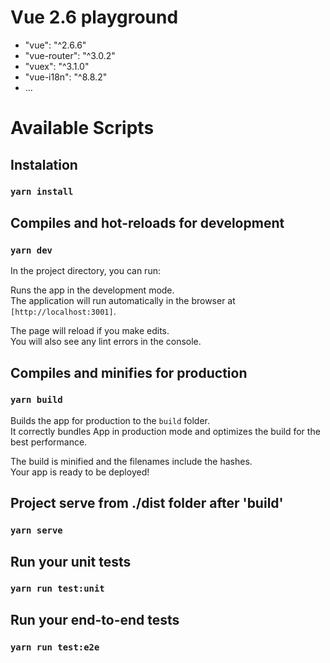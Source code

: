 # Vue 2.6 playground

+ "vue": "^2.6.6"
+ "vue-router": "^3.0.2"
+ "vuex": "^3.1.0"
+ "vue-i18n": "^8.8.2"
+ ...

# Available Scripts
## Instalation
### `yarn install`

## Compiles and hot-reloads for development
### `yarn dev`
In the project directory, you can run:

Runs the app in the development mode.<br>
The application will run automatically in the browser at `[http://localhost:3001]`.

The page will reload if you make edits.<br>
You will also see any lint errors in the console.

## Compiles and minifies for production
### `yarn build`
Builds the app for production to the `build` folder.<br>
It correctly bundles App in production mode and optimizes the build for the best performance.

The build is minified and the filenames include the hashes.<br>
Your app is ready to be deployed!

## Project serve from ./dist folder after 'build'
### `yarn serve`

## Run your unit tests
### `yarn run test:unit`

## Run your end-to-end tests
### `yarn run test:e2e`
